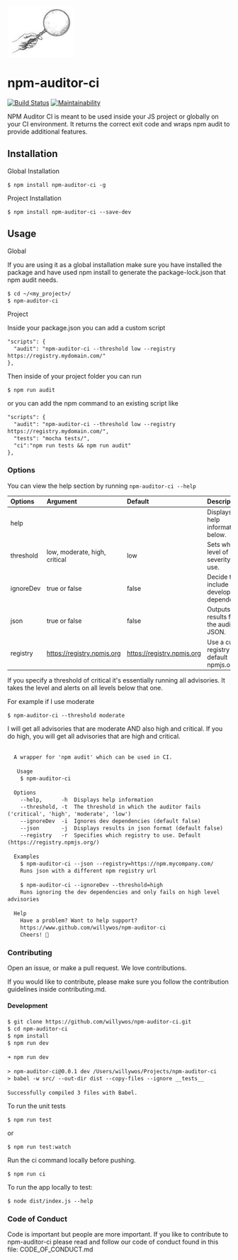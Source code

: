 

![Screenshot](npm-auditor-logo.jpg)

# npm-auditor-ci

[![Build Status](https://travis-ci.org/willywos/npm-auditor-ci.svg?branch=master)](https://travis-ci.org/willywos/npm-auditor-ci)
[![Maintainability](https://api.codeclimate.com/v1/badges/e2ef554d23dd942f6bbd/maintainability)](https://codeclimate.com/github/willywos/npm-auditor-ci/maintainability)

NPM Auditor CI is meant to be used inside your JS project or
globally on your CI environment. It returns the correct exit code and wraps npm audit to provide additional features.


## Installation

Global Installation
```
$ npm install npm-auditor-ci -g
```

Project Installation
```
$ npm install npm-auditor-ci --save-dev
```

## Usage

Global

If you are using it as a global installation make
sure you have installed the package and have used
npm install to generate the package-lock.json that
npm audit needs.

```
$ cd ~/<my_project>/
$ npm-auditor-ci
```

Project

Inside your package.json you can add a custom script

```
"scripts": {
  "audit": "npm-auditor-ci --threshold low --registry https://registry.mydomain.com/"
},
```

Then inside of your project folder you can run

```
$ npm run audit
```

or you can add the npm command to an existing script like

```
"scripts": {
  "audit": "npm-auditor-ci --threshold low --registry https://registry.mydomain.com/",
  "tests": "mocha tests/",
  "ci":"npm run tests && npm run audit"
},
```

### Options

You can view the help section by running ```npm-auditor-ci --help```

| Options     | Argument                       |Default                     | Description                                    |
|:------------|:------------------------------|:----------------------------|:-----------------------------------------------|
| help        |                               |                             | Displays the help information below.           |
| threshold   | low, moderate, high, critical | low                         | Sets what level of severity to use.            |
| ignoreDev   | true or false                 | false                       | Decide to include development dependencies.    |
| json        | true or false                 | false                       | Outputs the results from the audit in JSON.    |
| registry    | https://registry.npmjs.org    | https://registry.npmjs.org  | Use a custom registry or the default npmjs.org |

If you specify a threshold of critical it's essentially running all advisories. It takes the level and alerts on all levels below that one.

For example if I use moderate

```
$ npm-auditor-ci --threshold moderate
```

I will get all advisories that are moderate AND also high and critical. If you do high, you will get all advisories that are high and critical.


```

  A wrapper for 'npm audit' which can be used in CI.

   Usage
    $ npm-auditor-ci

  Options
    --help,      -h  Displays help information
    --threshold, -t  The threshold in which the auditor fails ('critical', 'high', 'moderate', 'low')
    --ignoreDev  -i  Ignores dev dependencies (default false)
    --json       -j  Displays results in json format (default false)
    --registry   -r  Specifies which registry to use. Default (https://registry.npmjs.org/)

  Examples
    $ npm-auditor-ci --json --registry=https://npm.mycompany.com/
    Runs json with a different npm registry url

    $ npm-auditor-ci --ignoreDev --threshold=high
    Runs ignoring the dev dependencies and only fails on high level advisories

  Help
    Have a problem? Want to help support?
    https://www.github.com/willywos/npm-auditor-ci
    Cheers! 🍻

```


### Contributing

Open an issue, or make a pull request. We love contributions.

If you would like to contribute, please make sure you
follow the contribution guidelines inside contributing.md.

#### Development

```
$ git clone https://github.com/willywos/npm-auditor-ci.git
$ cd npm-auditor-ci
$ npm install
$ npm run dev

➜ npm run dev

> npm-auditor-ci@0.0.1 dev /Users/willywos/Projects/npm-auditor-ci
> babel -w src/ --out-dir dist --copy-files --ignore __tests__

Successfully compiled 3 files with Babel.
```

To run the unit tests
```
$ npm run test
```
or
```
$ npm run test:watch
```

Run the ci command locally before pushing.

```
$ npm run ci
```

To run the app locally to test:
```
$ node dist/index.js --help
```

### Code of Conduct

Code is important but people are more important. If you like to contribute to npm-auditor-ci please read and follow our code of conduct found in this file: CODE_OF_CONDUCT.md
